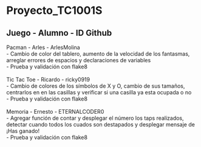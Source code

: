 # Proyecto_TC1001S

## Juego - Alumno - ID Github
Pacman - Arles - ArlesMolina
<br> - Cambio de color del tablero, aumento de la velocidad de los fantasmas, arreglar errores de espacios y declaraciones de variables
<br> - Prueba y validación con flake8
<br>
<br>Tic Tac Toe - Ricardo - ricky0919
<br> - Cambio de colores de los símbolos de X y O, cambio de sus tamaños, centrarlos en en las casillas y verificar si una casilla ya esta ocupada o no
<br> - Prueba y validación con flake8
<br>
<br>Memoria - Ernesto - ETERNALCODER0 
<br> - Agregar función de contar y desplegar el número los taps realizados, detectar cuando todos los cuados son destapados y desplegar mensaje de ¡Has ganado!
<br> - Prueba y validación con flake8
